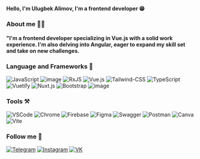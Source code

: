 <!-- [![Header](https://github.com/UlugbekAlimov/UlugbekAlimov/blob/main/assets/image.png)]() -->
#### Hello, I'm Ulugbek Alimov, I'm a frontend developer 😁 

### About me 🙋‍♂️
#### "I'm a frontend developer specializing in Vue.js with a solid work experience. I'm also delving into Angular, eager to expand my skill set and take on new challenges.

### Language and Frameworks 📝
![JavaScript](https://img.shields.io/badge/-JavaScript-F7DF1E?style=for-the-badge&logo=javascript&logoColor=000000)
![image](https://img.shields.io/badge/Angular-20232A?style=for-the-badge&logo=angular&logoColor=61DAFB) 
<img alt="RxJS" src="https://img.shields.io/badge/rxjs-%23B7178C.svg?style=for-the-badge&logo=reactivex&logoColor=white" />
![Vue.js](https://img.shields.io/badge/-Vue.js-42b883?style=for-the-badge&logo=vue.js&logoColor=000000)
![Tailwind-CSS](https://img.shields.io/badge/Tailwind_CSS-38B2AC?style=for-the-badge&logo=tailwind-css&logoColor=white)
![TypeScript](https://img.shields.io/badge/-TypeScript-007ACC?style=for-the-badge&logo=TypeScript&logoColor=000000)
![Vuetify](https://img.shields.io/badge/-Vuetify-00C58E?style=for-the-badge&logo=Vuetify&logoColor=000000)
![Nuxt.js](https://img.shields.io/badge/-Nuxt.js-00C58E?style=for-the-badge&logo=Nuxt.js&logoColor=000000)
![Bootstrap](https://img.shields.io/badge/-Bootstrap-555555?style=for-the-badge&logo=Bootstrap&logoColor=000000)
![image](https://img.shields.io/badge/Node-20232A?style=for-the-badge&logo=node&logoColor=61DAFB) 


### Tools ⚒️

![VSCode](https://img.shields.io/badge/-VSCode-007ACC?style=for-the-badge&logo=vscode&logoColor=000000)
![Chrome](https://img.shields.io/badge/-Chrome-ffffff?style=for-the-badge&logo=chrome&logoColor=000000)
![Firebase](https://img.shields.io/badge/-Firebase-FFA611?style=for-the-badge&logo=Firebase&logoColor=000000)
![Figma](https://img.shields.io/badge/-Figma-000000?style=for-the-badge&logo=Figma&logoColor=FF0000)
![Swagger](https://img.shields.io/badge/-Swagger-85EA2D?style=for-the-badge&logo=Swagger&logoColor=000000)
![Postman](https://img.shields.io/badge/-Postman-FF6C37?style=for-the-badge&logo=Postman&logoColor=000000)
![Canva](https://img.shields.io/badge/-Canva-FF7A73?style=for-the-badge&logo=Canva&logoColor=000000)
![Vite](https://img.shields.io/badge/-Vite-ffffff?style=for-the-badge&logo=Vite&logoColor=000000)


### Follow me 📲
[![Telegram](https://img.shields.io/badge/-Telegram-007ACC?style=for-the-badge&logo=Telegram&logoColor=000000)](https://t.me/Al1mov2004)
[![Instagram](https://img.shields.io/badge/-Instagram-833AB4?style=for-the-badge&logo=Instagram&logoColor=000000)](https://www.instagram.com/al1mov_ulugbek?igsh=d2hiMnUzenptZXJm)
[![VK](https://img.shields.io/badge/-VK-4A76A8?style=for-the-badge&logo=VK&logoColor=000000)](https://vk.com/id708889714)
